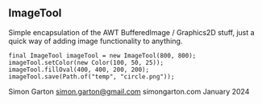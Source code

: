 ## ImageTool

Simple encapsulation of the AWT BufferedImage / Graphics2D stuff, just a quick way of adding image
functionality to anything.

```
final ImageTool imageTool = new ImageTool(800, 800);
imageTool.setColor(new Color(100, 50, 25));
imageTool.fillOval(400, 400, 200, 200);
imageTool.save(Path.of("temp", "circle.png"));
```

Simon Garton
simon.garton@gmail.com
simongarton.com
January 2024